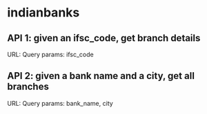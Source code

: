 # indianbanks

## API 1: given an ifsc_code, get branch details
URL:
Query params: ifsc_code

## API 2: given a bank name and a city, get all branches
URL:
Query params: bank_name, city
